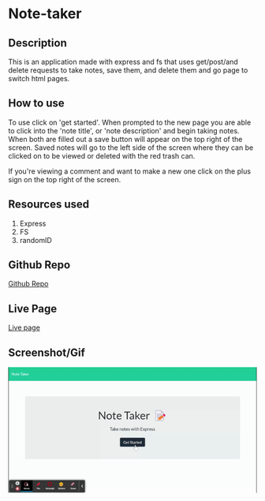 # Note-taker

## Description

This is an application made with express and fs that uses get/post/and delete requests to take notes, save them, and delete them and go page to switch html pages.

## How to use
To use click on 'get started'. When prompted to the new page you are able to click into the 'note title', or 'note description' and begin taking notes. When both are filled out a save button will appear on the top right of the screen. Saved notes will go to the left side of the screen where they can be clicked on to be viewed or deleted with the red trash can.

If you're viewing a comment and want to make a new one click on the plus sign on the top right of the screen.

## Resources used
1. Express
2. FS
3. randomID

## Github Repo
<a href = "https://github.com/jgood13/note-taker"
target="_blank">Github Repo</a>

## Live Page
<a href = "https://powerful-shelf-02110.herokuapp.com/"
target="_blank">Live  page</a>

## Screenshot/Gif

![Screencapture of page](./image/note-taker.gif "Page GIF")
